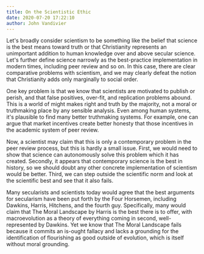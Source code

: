 ```yaml
---
title: On the Scientistic Ethic
date: 2020-07-20 17:22:10
author: John Vandivier
---
```




<!-- wp:paragraph -->
<p>Let's broadly consider scientism to be something like the belief that science is the best means toward truth or that Christianity represents an unimportant addition to human knowledge over and above secular science. Let's further define science narrowly as the best-practice implementation in modern times, including peer review and so on. In this case, there are clear comparative problems with scientism, and we may clearly defeat the notion that Christianity adds only marginally to social order.</p>
<!-- /wp:paragraph -->

<!-- wp:paragraph -->
<p>One key problem is that we know that scientists are motivated to publish or perish, and that false positives, over-fit, and replication problems abound. This is a world of might makes right and truth by the majority, not a moral or truthmaking place by any sensible analysis. Even among human systems, it's plausible to find many better truthmaking systems. For example, one can argue that market incentives create better honesty that those incentives in the academic system of peer review.</p>
<!-- /wp:paragraph -->

<!-- wp:paragraph -->
<p>Now, a scientist may claim that this is only a contemporary problem in the peer review process, but this is hardly a small issue. First, we would need to show that science can autonomously solve this problem which it has created. Secondly, it appears that contemporary science is the best in history, so we should doubt any other concrete implementation of scientism would be better. Third, we can step outside the scientific norm and look at the scientific best and see that it also fails.</p>
<!-- /wp:paragraph -->

<!-- wp:paragraph -->
<p>Many secularists and scientists today would agree that the best arguments for secularism have been put forth by the Four Horsemen, including Dawkins, Harris, Hitchens, and the fourth guy. Specifically, many would claim that The Moral Landscape by Harris is the best there is to offer, with macroevolution as a theory of everything coming in second, well-represented by Dawkins. Yet we know that The Moral Landscape fails because it commits an is-ought fallacy and lacks a grounding for the identification of flourishing as good outside of evolution, which is itself without moral grounding.</p>
<!-- /wp:paragraph -->
